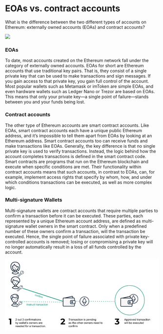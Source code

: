 # EOAs vs. contract accounts

What is the difference between the two different types of accounts on Ethereum: externally owned accounts \(EOAs\) and contract accounts?

![](https://docs.gnosis.io/safe/docs/assets/eaosvssmartcontract.png)

### EOAs

To date, most accounts created on the Ethereum network fall under the category of externally owned accounts. EOAs for short are Ethereum accounts that use traditional key pairs. That is, they consist of a single private key that can be used to make transactions and sign messages. If you gain access to that private key, you gain full control of the account. Most popular wallets such as Metamask or imToken are simple EOAs, and even hardware wallets such as Ledger Nano or Trezor are based on EOAs. This means that only your private key—a single point of failure—stands between you and your funds being lost.

### Contract accounts

The other type of Ethereum accounts are smart contract accounts. Like EOAs, smart contract accounts each have a unique public Ethereum address, and it’s impossible to tell them apart from EOAs by looking at an Ethereum address. Smart contract accounts too can receive funds and make transactions like EOAs. Generally, the key difference is that no single private key is used to verify transactions. Instead, the logic behind how the account completes transactions is defined in the smart contract code. Smart contracts are programs that run on the Ethereum blockchain and execute when specific conditions are met. Their functionality within contract accounts means that such accounts, in contrast to EOAs, can, for example, implement access rights that specify by whom, how, and under which conditions transactions can be executed, as well as more complex logic.

### Multi-signature Wallets

Multi-signature wallets are contract accounts that require multiple parties to confirm a transaction before it can be executed. These parties, each represented by a unique Ethereum account address, are defined as multi-signature wallet owners in the smart contract. Only when a predefined number of these owners confirm a transaction, will the transaction be executed. Hence, the single point of failure associated with private key-controlled accounts is removed; losing or compromising a private key will no longer automatically result in a loss of all funds controlled by the account.

![](../../.gitbook/assets/image.png)

